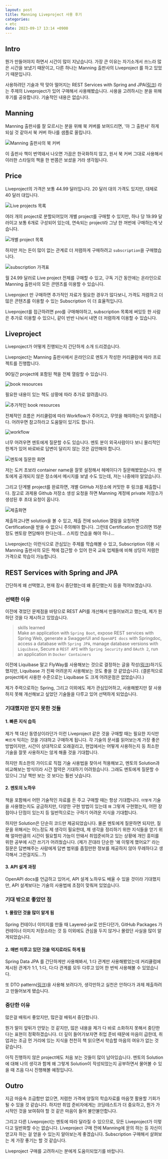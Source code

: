```yaml
---
layout: post
title: Manning Liveproject 사용 후기
categories:
- etc
date: 2023-09-17 13:14 +0900
---
```

## Intro

뭔가 만들어야지 하면서 시간이 많이 지났습니다. 가장 큰 이유는 자기소개서 쓰느라 많은 시간을 보냈기 때문이고, 다른 하나는 Manning 출판사의 Liveproject 를 하고 있었기 때문입니다.

사용하려던 기술과 딱 맞아 떨어지는 REST Services with Spring and JPA([링크](https://www.manning.com/liveprojectseries/design-implement-rest-services-spring-jpa)) 라는 주제의 Liveproject가 있어 구매해서 사용해봤습니다. 사용을 고려하시는 분을 위해 후기를 공유합니다. 기술적인 내용은 없습니다.

## Manning

Manning 출판사를 잘 모르시는 분을 위해 북 커버를 보여드리면, '아 그 출판사' 하게 되실 것 같아서 북 커버 하나를 샘플로 올립니다.

![Manning 출판사의 북 커버](/assets/img/2023-09-17-review-manning-liveproject-rest-api-with-spring/01.manning-book-cover.png)

이 출판사 책이 번역돼서 나오면 가끔은 한국화하지 않고, 원서 북 커버 그대로 사용해서 이러한 스타일의 책을 한 번쯤은 보셨을 거라 생각됩니다.

## Price

Liveproject의 가격은 보통 44.99 달러입니다. 20 달러 대의 가격도 있지만, 대체로 40 달러 대입니다.

![Live projects 목록](/assets/img/2023-09-17-review-manning-liveproject-rest-api-with-spring/02.price-liveprojects.png)

여러 개의 project로 분할되어있어 개별 project를 구매할 수 있지만, 하나 당 19.99 달러이고 보통 6개로 구성되어 있는데, 연속되는 project라 그냥 한 꺼번에 구매하는게 낫습니다.

![개별 project 목록](/assets/img/2023-09-17-review-manning-liveproject-rest-api-with-spring/03.price-each-project.png)

하지만 저는 돈이 많이 없는 관계로 더 저렴하게 구매하려고 `subscription`을 구매했습니다.

![subscription 가격표](/assets/img/2023-09-17-review-manning-liveproject-rest-api-with-spring/04.price-subscription.png)

월 24.99 달러로 Live project 전체를 구매할 수 있고, 구독 기간 동안에는 온라인으로 Manning 출판사의 모든 콘텐츠를 이용할 수 있습니다.

Liveproject 만 구매하면 추가적인 자료가 필요한 경우가 많다보니, 가격도 저렴하고 더 많은 콘텐츠를 이용할 수 있는 Subscription 이 더 효율적입니다.

Liveproject를 접근하려면 pro를 구매해야하고, subscription 목록에 써있듯 한 사람은 추가로 이용할 수 있으니, 같이 반반 나눠서 내면 더 저렴하게 이용할 수 있습니다.

## Liveproject

Liveproject가 어떻게 진행되는지 간단하게 소개 드리겠습니다.

Liveproject는 Manning 출판사에서 온라인으로 멘토가 작성한 커리큘럼에 따라 프로젝트를 진행합니다.

90일간 project에 포함된 책을 전체 열람할 수 있습니다.

![book resources](/assets/img/2023-09-17-review-manning-liveproject-rest-api-with-spring/05.book-resources.png)

필요한 내용이 있는 책도 상황에 따라 추가로 알려줍니다.

![추가적인 book resources](/assets/img/2023-09-17-review-manning-liveproject-rest-api-with-spring/06.additional-book-resources.png)

전체적인 흐름은 커리큘럼에 따라 Workflow가 주어지고, 무엇을 해야하는지 알려줍니다. 어려우면 참고하라고 도움말이 있기도 합니다.

![workflow](/assets/img/2023-09-17-review-manning-liveproject-rest-api-with-spring/07.workflow.png)

너무 어려우면 멘토에게 질문할 수도 있습니다. 멘토 분이 외국사람이다 보니 물리적인 한계가 있어 바로바로 답변이 달리지 않는 것은 감안해야 합니다.

![멘토에 질문한 화면](/assets/img/2023-09-17-review-manning-liveproject-rest-api-with-spring/08.discussion.png)

저는 도커 초보라 container name을 잘못 설정해서 헤메이다가 질문해봤었습니다. 멘토에게 공개되지 않은 장소에서 메시지를 보낼 수도 있는데, 저는 나중에야 알았습니다.

그리고 단계별 project를 완료하면, 개별 GitHub 저장소에 커밋한 후 링크를 제출합니다. 참고로 과제용 Github 저장소 생성 요청을 하면 Manning 계정에 private 저장소가 생성된 후 초대 요청이 옵니다.

![제출화면](/assets/img/2023-09-17-review-manning-liveproject-rest-api-with-spring/09.submit.png)

제출하고나면 solution을 볼 수 있고, 제출 전에 solution 열람을 요청하면 Certification을 받을 수 없으니 주의해야 합니다. 그런데 Certification 받으려면 15분 정도 멘토랑 면담해야 한다는데... 스피킹 연습을 해야 하나...

Liveproject는 이런식으로 관심있는 주제를 학습해볼 수 있고, Subscription 이용 시 Manning 출판사의 모든 책에 접근할 수 있어 한국 교육 업체들에 비해 상당히 저렴한 가격으로 학습이 가능합니다.

## REST Services with Spring and JPA

간단하게 왜 선택했고, 현재 잠시 중단했는데 왜 중단했는지 등을 적어보겠습니다.

### 선택한 이유

이전에 겪었던 문제점을 바탕으로 REST API를 개선해서 만들어보려고 했는데, 제가 원하던 것을 다 제시하고 있었습니다.

>skills learned  
> Make an application with `Spring Boot`, expose REST services with Spring Web, generate a SwaggerUI and `OpenAPI docs` with Springdoc, access a database with `Spring JPA`, manage database versions with `Liquibase`, Secure a `REST API` with `Spring Security` and `OAuth 2`, run an application in `Docker Containers`

이전에 Liquibase 말고 FlyWay를 사용해보는 것으로 결정하는 글을 작성([링크](/posts/liquibase-vs-flyway-vs-mybatis-migrations/))하기도 했지만, Liquibase 가 진짜 어려운지 사용해보는 것도 좋을 것 같았습니다. (결론적으로 project에서 사용한 수준으로는 Liquibase 도 크게 어려운점은 없었습니다.)

제가 주력으로하는 Spring, 그리고 이외에도 제가 관심있어하고, 사용해봤지만 잘 사용하지 못해 개선해보고 싶었던 기술들을 다루고 있어 선택하게 되었습니다.

### 기대했지만 얻지 못한 것들

#### 1. 빠른 지식 습득

제가 책 대신 동영상이라던가 이런 Liveproject 같은 것을 구매할 때는 필요한 지식만 `빠르게` 익히는 것을 기대하고 구매하게 됩니다. 각 기술의 문서를 읽어보는게 가장 좋은 방법이지만, 시간이 상대적으로 오래걸리고, 현업에서는 어떻게 사용하는지 등 최소한 기술을 잘못 사용하지는 않게 해줄 것을 기대합니다.

하지만 최소한의 가이드로 직접 기술 사용법을 찾아서 적용해보고, 멘토의 Solution과 비교해보는 방식이라 시간 절약은 기대하기 어려웠습니다. 그래도 멘토에게 질문할 수 있으니 그냥 책만 보는 것 보다는 훨씬 낫습니다.

#### 2. 멘토의 노하우

책을 포함해서 어떤 기술적인 자료를 돈 주고 구매할 때는 항상 기대합니다. `어떻게` 기술을 사용했는지도 궁금하지만, 다양한 구현 방법이 있는데 `왜` 그렇게 구현했는지, 어떤 장점이나 단점이 있는지 등 일반적으로는 구하기 어려운 지식을 기대합니다.

하지만 Solution은 단순히 코드만 제공되었습니다. 물론 멘토에게 질문하면 되지만, 질문을 위해서는 어느정도 제 생각이 필요한데, 제 생각을 정리하기 위한 지식들을 얻기 위해 얼마만큼의 시간이 필요할지 가늠이 안돼서 취업준비하고 있는 상황에 개인 흥미를 위한 공부에 시간 쓰기가 어려웠습니다. (제가 꼰대라 단순한 '왜 이렇게 했어요?' 라는 질문은 답변해주는 사람에게 답변 범위를 좁힐만한 정보를 제공하지 않아 무례하다고 생각해서 그런걸지도...?)

#### 3. API 설계 과정

OpenAPI docs를 언급하고 있어서, API 설계 노하우도 배울 수 있을 것이라 기대했지만, API 설계보다는 기술의 사용법에 초점이 맞춰져 있었습니다.

### 기대 밖으로 좋았던 점

#### 1. 몰랐던 것을 많이 알게 됨

Spring 컨테이너 이미지를 만들 때 Layered-jar로 만든다던가, GitHub Packages 가 컨테이너 이미지 저장소라는 것 등 이외에도 관심을 두지 않거나 몰랐던 사실을 많이 알게되었습니다.

#### 2. 매번 미루고 있던 것을 억지로라도 하게 됨

Spring Data JPA 를 간단하게만 사용해봐서, 1:다 관계만 사용해봤었는데 커리큘럼에 제시된 관계가 1:1, 1:다, 다:다 관계를 모두 다루고 있어 한 번씩 사용해볼 수 있었습니다.

또 DTO pattern([링크](https://www.baeldung.com/java-dto-pattern))을 사용해 보려다가, 생각만하고 실천은 안하다가 과제 제출하려고 만들어보게 됐습니다.

### 중단한 이유

많은걸 배워서 좋았지만, 많은걸 배워서 중단합니다.

뭔가 말이 앞뒤가 안맞는 것 같지만, 많은 내용을 제가 다 바로 소화하지 못해서 중단한다는 표현이 정확하겠습니다. 더 깊이 들어가보자면 취업 준비 때문에 마음이 급한데, 취업과는 조금 먼 거리에 있는 지식을 천천히 책 읽으면서 학습할 마음의 여유가 없는 것 같습니다.

아직 진행하지 않은 project에도 처음 보는 것들이 많이 남아있습니다. 멘토의 Solution에 대해 나의 생각과 함께 왜 그렇게 Solution이 작성되었는지 공부하면서 물어볼 수 있을 때 즈음 다시 진행해볼 예정입니다.

## Outro

지금 마음속 조급함만 없으면, 저렴한 가격에 양질의 학습자료를 마음껏 활용할 기회가 될 수 있을 것 같습니다. 하지만 취업 준비자에게는 코딩테스트가 더 중요하고, 뭔가 가시적인 것을 보여줘야 할 것 같은 마음이 들어 불안불안합니다.

그리고 다른 Liveproject는 멘토에 따라 달라질 수 있으므로, 모든 Liveproject가 이렇다고 일반화할 수는 없습니다. Liveproject 구매 전에 Manning에 문의 하는 등 자신이 얻고자 하는 걸 얻을 수 있는지 알아보는게 좋겠습니다. Subscription 구매해서 살펴보는 게 가장 좋기는 할 것 같습니다.

Liveproject 구매를 고려하시는 분에게 도움이되었기를 바랍니다.
